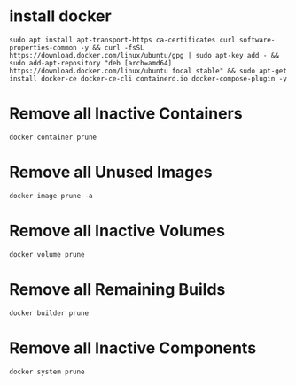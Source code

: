 # install docker
```
sudo apt install apt-transport-https ca-certificates curl software-properties-common -y && curl -fsSL https://download.docker.com/linux/ubuntu/gpg | sudo apt-key add - && sudo add-apt-repository "deb [arch=amd64] https://download.docker.com/linux/ubuntu focal stable" && sudo apt-get install docker-ce docker-ce-cli containerd.io docker-compose-plugin -y
```

# Remove all Inactive Containers
```
docker container prune
```
# Remove all Unused Images
```
docker image prune -a
```

# Remove all Inactive Volumes
```
docker volume prune
```

# Remove all Remaining Builds
```
docker builder prune
```

# Remove all Inactive Components
```
docker system prune
```
